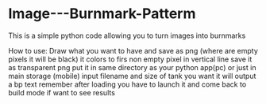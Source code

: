# Image---Burnmark-Patterm

This is a simple python code allowing you to turn images into burnmarks

How to use:
Draw what you want to have and save as png (where are empty pixels it will be black)
it colors to firs non empty pixel in vertical line
save it as transparent png
put it in same directory as your python app(pc) or just in main storage (mobile)
input filename and size of tank you want 
it will output a bp text 
remember after loading you have to launch it and come back to build mode if want to see results
